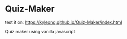 # Quiz-Maker

test it on: https://kyleong.github.io/Quiz-Maker/index.html

Quiz maker using vanilla javascript
